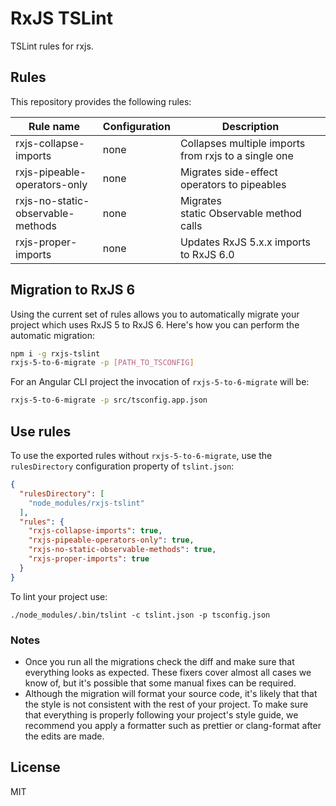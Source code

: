 # RxJS TSLint

TSLint rules for rxjs.

## Rules

This repository provides the following rules:

| Rule name                         | Configuration | Description                                          |
| --------------------------------- | ------------- | ---------------------------------------------------- |
| rxjs-collapse-imports             | none          | Collapses multiple imports from rxjs to a single one |
| rxjs-pipeable-operators-only      | none          | Migrates side-effect operators to pipeables          |
| rxjs-no-static-observable-methods | none          | Migrates static Observable method calls              |
| rxjs-proper-imports               | none          | Updates RxJS 5.x.x imports to RxJS 6.0               |

## Migration to RxJS 6

Using the current set of rules allows you to automatically migrate your project which uses RxJS 5 to RxJS 6. Here's how you can perform the automatic migration:

```bash
npm i -g rxjs-tslint
rxjs-5-to-6-migrate -p [PATH_TO_TSCONFIG]
```

For an Angular CLI project the invocation of `rxjs-5-to-6-migrate` will be:

```bash
rxjs-5-to-6-migrate -p src/tsconfig.app.json
```

## Use rules

To use the exported rules without `rxjs-5-to-6-migrate`, use the `rulesDirectory` configuration property of `tslint.json`:

```json
{
  "rulesDirectory": [
    "node_modules/rxjs-tslint"
  ],
  "rules": {
    "rxjs-collapse-imports": true,
    "rxjs-pipeable-operators-only": true,
    "rxjs-no-static-observable-methods": true,
    "rxjs-proper-imports": true
  }
}
```

To lint your project use:

```
./node_modules/.bin/tslint -c tslint.json -p tsconfig.json
```

### Notes

* Once you run all the migrations check the diff and make sure that everything looks as expected. These fixers cover almost all cases we know of, but it's possible that some manual fixes can be required.
* Although the migration will format your source code, it's likely that that the style is not consistent with the rest of your project. To make sure that everything is properly following your project's style guide, we recommend you apply a formatter such as prettier or clang-format after the edits are made.

## License

MIT
